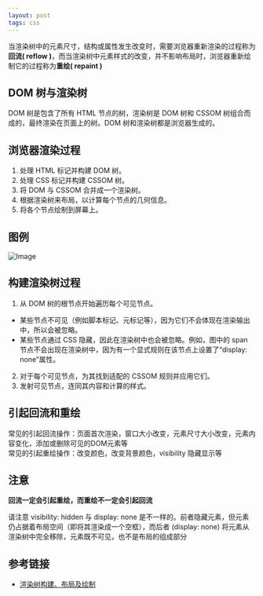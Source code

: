 ```yaml
---
layout: post
tags: css
---
```

当渲染树中的元素尺寸，结构或属性发生改变时，需要浏览器重新渲染的过程称为**回流( reflow )**，而当渲染树中元素样式的改变，并不影响布局时，浏览器重新绘制它的过程称为**重绘( repaint )** 

## DOM 树与渲染树
DOM 树是包含了所有 HTML 节点的树，渲染树是 DOM 树和 CSSOM 树组合而成的，最终渲染在页面上的树。DOM 树和渲染树都是浏览器生成的。


## 浏览器渲染过程
1. 处理 HTML 标记并构建 DOM 树。
2. 处理 CSS 标记并构建 CSSOM 树。
3. 将 DOM 与 CSSOM 合并成一个渲染树。
4. 根据渲染树来布局，以计算每个节点的几何信息。
5. 将各个节点绘制到屏幕上。

## 图例
![Image](../../../images/2019-10-12-render-tree-construction.png)

## 构建渲染树过程
1. 从 DOM 树的根节点开始遍历每个可见节点。  
  - 某些节点不可见（例如脚本标记、元标记等），因为它们不会体现在渲染输出中，所以会被忽略。
  - 某些节点通过 CSS 隐藏，因此在渲染树中也会被忽略。例如，图中的 span 节点不会出现在渲染树中，因为有一个显式规则在该节点上设置了“display: none”属性。
2. 对于每个可见节点，为其找到适配的 CSSOM 规则并应用它们。
3. 发射可见节点，连同其内容和计算的样式。

## 引起回流和重绘
常见的引起回流操作：页面首次渲染，窗口大小改变，元素尺寸大小改变，元素内容变化，添加或删除可见的DOM元素等  
常见的引起重绘操作：改变颜色，改变背景颜色，visibility 隐藏显示等

## 注意
**回流一定会引起重绘，而重绘不一定会引起回流**  

请注意 visibility: hidden 与 display: none 是不一样的。前者隐藏元素，但元素仍占据着布局空间（即将其渲染成一个空框），而后者 (display: none) 将元素从渲染树中完全移除，元素既不可见，也不是布局的组成部分


## 参考链接
- [渲染树构建、布局及绘制](https://developers.google.com/web/fundamentals/performance/critical-rendering-path/render-tree-construction?hl=zh-cn)
